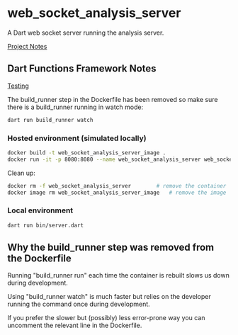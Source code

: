 # web_socket_analysis_server

A Dart web socket server running the analysis server.

[Project Notes](https://www.notion.so/adventures-in/Web-Socket-Analysis-Server-f626dbea169f44dfab9bdb17b51ed01e)

## Dart Functions Framework Notes

[Testing](https://www.notion.so/adventures-in/Testing-1b7b46fca6664393adb12f8a3925f884)

The build_runner step in the Dockerfile has been removed so make sure there is a build_runner running in watch mode: 

```sh
dart run build_runner watch
```

### Hosted environment (simulated locally)

```sh
docker build -t web_socket_analysis_server_image .
docker run -it -p 8080:8080 --name web_socket_analysis_server web_socket_analysis_server_image
```

Clean up:

```bash
docker rm -f web_socket_analysis_server        # remove the container
docker image rm web_socket_analysis_server_image   # remove the image
```

### Local environment

```sh
dart run bin/server.dart
```

## Why the build_runner step was removed from the Dockerfile

Running "build_runner run" each time the container is rebuilt slows us down during development. 

Using "build_runner watch" is much faster but relies on the developer running the command once during development.

If you prefer the slower but (possibly) less error-prone way you can uncomment the relevant line in the Dockerfile.